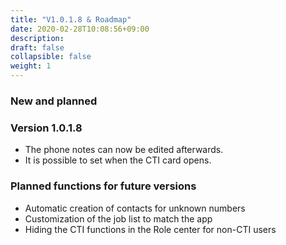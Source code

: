```yaml
---
title: "V1.0.1.8 & Roadmap"
date: 2020-02-28T10:08:56+09:00
description: 
draft: false
collapsible: false
weight: 1
---
```

### New and planned

### Version 1.0.1.8
- The phone notes can now be edited afterwards.
- It is possible to set when the CTI card opens.

### Planned functions for future versions
- Automatic creation of contacts for unknown numbers
- Customization of the job list to match the app
- Hiding the CTI functions in the Role center for non-CTI users
